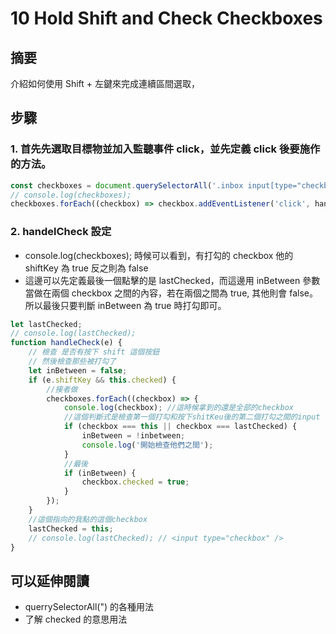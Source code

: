 # 10 Hold Shift and Check Checkboxes

## 摘要

介紹如何使用 Shift + 左鍵來完成連續區間選取，

## 步驟

### 1. 首先先選取目標物並加入監聽事件 click，並先定義 click 後要施作的方法。

```javascript =
const checkboxes = document.querySelectorAll('.inbox input[type="checkbox"]');
// console.log(checkboxes);
checkboxes.forEach((checkbox) => checkbox.addEventListener('click', handleCheck));
```

### 2. handelCheck 設定

-   console.log(checkboxes); 時候可以看到，有打勾的 checkbox 他的 shiftKey 為 true 反之則為 false
-   這邊可以先定義最後一個點擊的是 lastChecked，而這邊用 inBetween 參數當做在兩個 checkbox 之間的內容，若在兩個之間為 true, 其他則會 false。所以最後只要判斷 inBetween 為 true 時打勾即可。

```javascript =
let lastChecked;
// console.log(lastChecked);
function handleCheck(e) {
	// 檢查 是否有按下 shift 這個按鈕
	// 然後檢查那些被打勾了
	let inBetween = false;
	if (e.shiftKey && this.checked) {
		//接者做
		checkboxes.forEach((checkbox) => {
			console.log(checkbox); //這時候拿到的還是全部的checkbox
			//這個判斷式是檢查第一個打勾和按下shitKeu後的第二個打勾之間的input
			if (checkbox === this || checkbox === lastChecked) {
				inBetween = !inbetween;
				console.log('開始檢查他們之間');
			}
			//最後
			if (inBetween) {
				checkbox.checked = true;
			}
		});
	}
	//這個指向的我點的這個checkbox
	lastChecked = this;
	// console.log(lastChecked); // <input type="checkbox" />
}
```

## 可以延伸閱讀

-   querrySelectorAll(") 的各種用法
-   了解 checked 的意思用法

